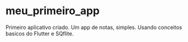 # meu_primeiro_app
Primeiro aplicativo criado.
Um app de notas, simples.
Usando conceitos basicos do Flutter e SQflite.
